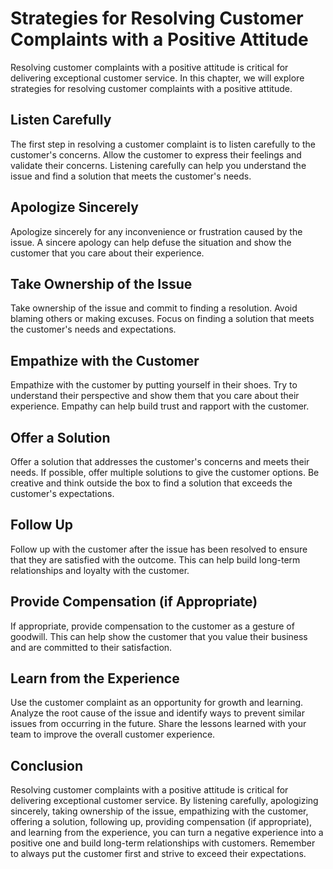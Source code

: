 # Strategies for Resolving Customer Complaints with a Positive Attitude

Resolving customer complaints with a positive attitude is critical for delivering exceptional customer service. In this chapter, we will explore strategies for resolving customer complaints with a positive attitude.

Listen Carefully
----------------

The first step in resolving a customer complaint is to listen carefully to the customer's concerns. Allow the customer to express their feelings and validate their concerns. Listening carefully can help you understand the issue and find a solution that meets the customer's needs.

Apologize Sincerely
-------------------

Apologize sincerely for any inconvenience or frustration caused by the issue. A sincere apology can help defuse the situation and show the customer that you care about their experience.

Take Ownership of the Issue
---------------------------

Take ownership of the issue and commit to finding a resolution. Avoid blaming others or making excuses. Focus on finding a solution that meets the customer's needs and expectations.

Empathize with the Customer
---------------------------

Empathize with the customer by putting yourself in their shoes. Try to understand their perspective and show them that you care about their experience. Empathy can help build trust and rapport with the customer.

Offer a Solution
----------------

Offer a solution that addresses the customer's concerns and meets their needs. If possible, offer multiple solutions to give the customer options. Be creative and think outside the box to find a solution that exceeds the customer's expectations.

Follow Up
---------

Follow up with the customer after the issue has been resolved to ensure that they are satisfied with the outcome. This can help build long-term relationships and loyalty with the customer.

Provide Compensation (if Appropriate)
-------------------------------------

If appropriate, provide compensation to the customer as a gesture of goodwill. This can help show the customer that you value their business and are committed to their satisfaction.

Learn from the Experience
-------------------------

Use the customer complaint as an opportunity for growth and learning. Analyze the root cause of the issue and identify ways to prevent similar issues from occurring in the future. Share the lessons learned with your team to improve the overall customer experience.

Conclusion
----------

Resolving customer complaints with a positive attitude is critical for delivering exceptional customer service. By listening carefully, apologizing sincerely, taking ownership of the issue, empathizing with the customer, offering a solution, following up, providing compensation (if appropriate), and learning from the experience, you can turn a negative experience into a positive one and build long-term relationships with customers. Remember to always put the customer first and strive to exceed their expectations.
